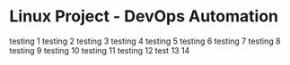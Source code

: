 # Linux Project - DevOps Automation
testing 1
testing 2
testing 3
testing 4
testing 5
testing 6
testing 7
testing 8
testing 9
testing 10
testing 11
testing 12
test 13
14

